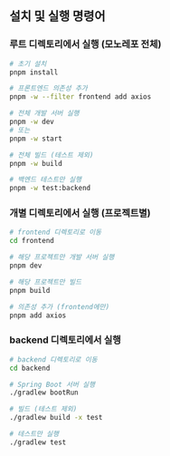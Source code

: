 ## 설치 및 실행 명령어

### 루트 디렉토리에서 실행 (모노레포 전체)
```bash
# 초기 설치
pnpm install

# 프론트엔드 의존성 추가
pnpm -w --filter frontend add axios

# 전체 개발 서버 실행
pnpm -w dev
# 또는
pnpm -w start

# 전체 빌드 (테스트 제외)
pnpm -w build

# 백엔드 테스트만 실행
pnpm -w test:backend
```

### 개별 디렉토리에서 실행 (프로젝트별)
```bash
# frontend 디렉토리로 이동
cd frontend

# 해당 프로젝트만 개발 서버 실행
pnpm dev

# 해당 프로젝트만 빌드
pnpm build

# 의존성 추가 (frontend에만)
pnpm add axios
```

### backend 디렉토리에서 실행
```bash
# backend 디렉토리로 이동
cd backend

# Spring Boot 서버 실행
./gradlew bootRun

# 빌드 (테스트 제외)
./gradlew build -x test

# 테스트만 실행
./gradlew test
```